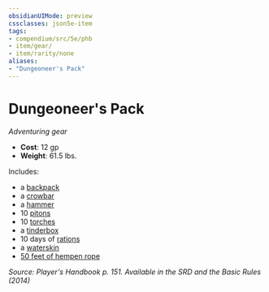```yaml
---
obsidianUIMode: preview
cssclasses: json5e-item
tags:
- compendium/src/5e/phb
- item/gear/
- item/rarity/none
aliases: 
- "Dungeoneer's Pack"
---
```

# Dungeoneer's Pack
*Adventuring gear*  

- **Cost**: 12 gp
- **Weight**: 61.5 lbs.

Includes:

- a [backpack](Mechanics/items/backpack.md)  
- a [crowbar](Mechanics/items/crowbar.md)  
- a [hammer](Mechanics/items/hammer.md)  
- 10 [pitons](Mechanics/items/piton.md)  
- 10 [torches](Mechanics/items/torch.md)  
- a [tinderbox](Mechanics/items/tinderbox.md)  
- 10 days of [rations](Mechanics/items/rations-1-day.md)  
- a [waterskin](Mechanics/items/waterskin.md)  
- [50 feet of hempen rope](Mechanics/items/hempen-rope-50-feet.md)  

*Source: Player's Handbook p. 151. Available in the <span title='Systems Reference Document (5.1)'>SRD</span> and the Basic Rules (2014)*